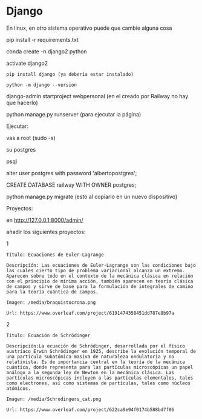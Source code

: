# Django
En linux, en otro sistema operativo puede que cambie alguna cosa

pip install -r requirements.txt

conda create -n django2 python

activate django2

    pip install django (ya debería estar instalado)

    python -m django --version

django-admin startproject webpersonal (en el creado por Railway no hay que hacerlo)

python manage.py runserver (para ejecutar la página)

Ejecutar:

vas a root (sudo -s)

su postgres

psql

alter user postgres with password 'albertopostgres';

CREATE DATABASE railway WITH OWNER postgres;

python manage.py migrate (esto al copiarlo en un nuevo dispositivo)


Proyectos:

en http://127.0.0.1:8000/admin/

añadir los siguientes proyectos:

1

    Título: Ecuaciones de Euler-Lagrange

    Descripción: Las ecuaciones de Euler-Lagrange son las condiciones bajo las cuales cierto tipo de problema variacional alcanza un extremo. Aparecen sobre todo en el contexto de la mecánica clásica en relación con el principio de mínima acción, también aparecen en teoría clásica de campos y sirve de base para la formulación de integrales de camino para la teoría cuántica de campos.

    Imagen: /media/braquistocrona.png

    Url: https://www.overleaf.com/project/6191474358451dd787e8b97a

2

    Título: Ecuación de Schrödinger

    Descripción:La ecuación de Schrödinger, desarrollada por el físico austríaco Erwin Schrödinger en 1925, describe la evolución temporal de una partícula subatómica masiva de naturaleza ondulatoria y no relativista. Es de importancia central en la teoría de la mecánica cuántica, donde representa para las partículas microscópicas un papel análogo a la segunda ley de Newton en la mecánica clásica. Las partículas microscópicas incluyen a las partículas elementales, tales como electrones, así como sistemas de partículas, tales como núcleos atómicos.

    Imagen: /media/Schrodingers_cat.png

    Url: https://www.overleaf.com/project/622ca9e94f0174b588bd7f06
